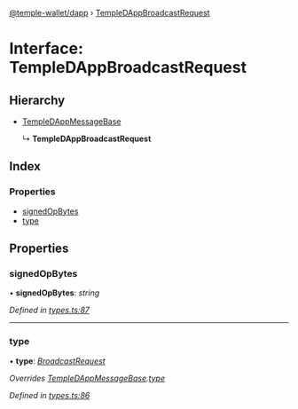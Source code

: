 [@temple-wallet/dapp](../README.md) › [TempleDAppBroadcastRequest](templedappbroadcastrequest.md)

# Interface: TempleDAppBroadcastRequest

## Hierarchy

* [TempleDAppMessageBase](templedappmessagebase.md)

  ↳ **TempleDAppBroadcastRequest**

## Index

### Properties

* [signedOpBytes](templedappbroadcastrequest.md#signedopbytes)
* [type](templedappbroadcastrequest.md#type)

## Properties

###  signedOpBytes

• **signedOpBytes**: *string*

*Defined in [types.ts:87](https://github.com/madfish-solutions/templewallet-dapp/blob/735929f/src/types.ts#L87)*

___

###  type

• **type**: *[BroadcastRequest](../enums/templedappmessagetype.md#broadcastrequest)*

*Overrides [TempleDAppMessageBase](templedappmessagebase.md).[type](templedappmessagebase.md#type)*

*Defined in [types.ts:86](https://github.com/madfish-solutions/templewallet-dapp/blob/735929f/src/types.ts#L86)*
